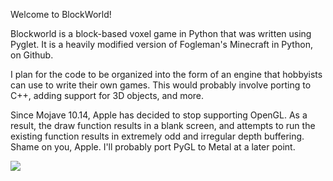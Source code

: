 Welcome to BlockWorld!

Blockworld is a block-based voxel game in Python that was written using Pyglet.
It is a heavily modified version of Fogleman's Minecraft in Python, on Github.

I plan for the code to be organized into the form of an engine that hobbyists can use to write their own games. This would probably involve porting to C++,
adding support for 3D objects, and more.



Since Mojave 10.14, Apple has decided to stop supporting OpenGL. As a result, the draw function results in a blank screen, and attempts to run the existing function results in extremely odd and irregular depth buffering. Shame on you, Apple. I'll probably port PyGL to Metal at a later point.


<img src='https://github.com/godofecht/BlockWorld/screenshots/image1.jpg'/>




